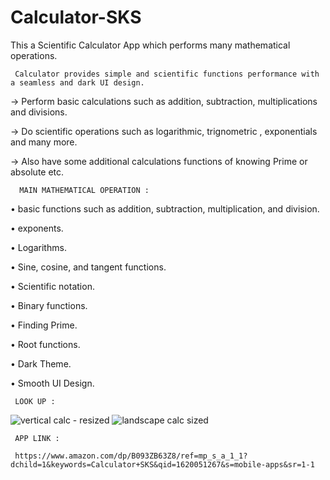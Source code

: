 # Calculator-SKS

This a Scientific Calculator App which performs many mathematical operations.



     Calculator provides simple and scientific functions performance with a seamless and dark UI design.

-> Perform basic calculations such as addition, subtraction, multiplications and divisions.

-> Do scientific operations such as logarithmic, trignometric , exponentials and many more.

-> Also have some additional calculations functions of knowing Prime or absolute etc.


      MAIN MATHEMATICAL OPERATION :

• basic functions such as addition, subtraction, multiplication, and division.

• exponents.

• Logarithms.

• Sine, cosine, and tangent functions.

• Scientific notation.

• Binary functions.

• Finding Prime.

• Root functions.

• Dark Theme.

• Smooth UI Design.


     LOOK UP :

![vertical calc -  resized](https://user-images.githubusercontent.com/77734651/119344200-03930000-bcb5-11eb-9aee-e7b06ae5b27e.jpg)
![landscape calc sized](https://user-images.githubusercontent.com/77734651/119343859-9bdcb500-bcb4-11eb-9c50-04b231c833b4.png)

     APP LINK :
     
     https://www.amazon.com/dp/B093ZB63Z8/ref=mp_s_a_1_1?dchild=1&keywords=Calculator+SKS&qid=1620051267&s=mobile-apps&sr=1-1

